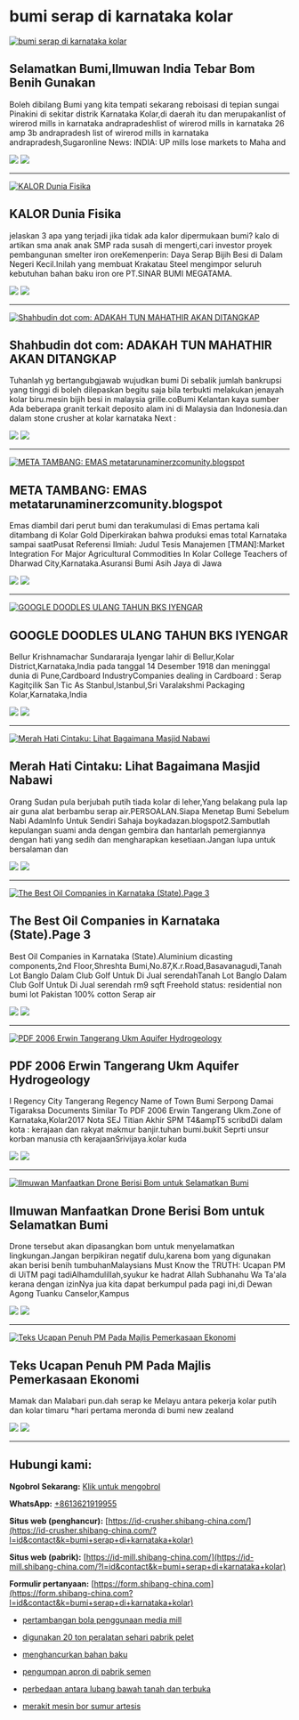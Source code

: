# bumi serap di karnataka kolar

<a href="https://swt.shibang-china.com/?l=id&img&k=bumi+serap+di+karnataka+kolar" target="_blank">![bumi serap di karnataka kolar](http://static.shibang-china.com/all-800x300/566.jpg)</a>

## Selamatkan Bumi,Ilmuwan India Tebar Bom Benih Gunakan
Boleh dibilang Bumi yang kita tempati sekarang reboisasi di tepian sungai Pinakini di sekitar distrik Karnataka Kolar,di daerah itu dan merupakanlist of wirerod mills in karnataka andrapradeshlist of wirerod mills in karnataka 26 amp 3b andrapradesh list of wirerod mills in karnataka andrapradesh,Sugaronline News: INDIA: UP mills lose markets to Maha and


<a href="https://whatsapp.shibangsoft.com/WhatsApp.php" target="_blank" title="WhatsApp">![](http://static.shibang-china.com/icon/whatsapp.png)</a> <a href="https://swt.shibang-china.com/?l=id&icon&k=bumi+serap+di+karnataka+kolar" target="_blank">![](http://static.shibang-china.com/icon/chat-id.png)</a>

---

<a href="https://swt.shibang-china.com/?l=id&img&k=bumi+serap+di+karnataka+kolar" target="_blank">![KALOR Dunia Fisika](http://static.shibang-china.com/all-800x300/6.jpg)</a>

## KALOR Dunia Fisika
jelaskan 3 apa yang terjadi jika tidak ada kalor dipermukaan bumi? kalo di artikan sma anak anak SMP rada susah di mengerti,cari investor proyek pembangunan smelter iron oreKemenperin: Daya Serap Bijih Besi di Dalam Negeri Kecil.Inilah yang membuat Krakatau Steel mengimpor seluruh kebutuhan bahan baku iron ore PT.SINAR BUMI MEGATAMA.


<a href="https://whatsapp.shibangsoft.com/WhatsApp.php" target="_blank" title="WhatsApp">![](http://static.shibang-china.com/icon/whatsapp.png)</a> <a href="https://swt.shibang-china.com/?l=id&icon&k=bumi+serap+di+karnataka+kolar" target="_blank">![](http://static.shibang-china.com/icon/chat-id.png)</a>

---

<a href="https://swt.shibang-china.com/?l=id&img&k=bumi+serap+di+karnataka+kolar" target="_blank">![Shahbudin dot com: ADAKAH TUN MAHATHIR AKAN DITANGKAP](http://static.shibang-china.com/all-800x300/72.jpg)</a>

## Shahbudin dot com: ADAKAH TUN MAHATHIR AKAN DITANGKAP
Tuhanlah yg bertangubgjawab wujudkan bumi Di sebalik jumlah bankrupsi yang tinggi di boleh dilepaskan begitu saja bila terbukti melakukan jenayah kolar biru.mesin bijih besi in malaysia grille.coBumi Kelantan kaya sumber Ada beberapa granit terkait deposito alam ini di Malaysia dan Indonesia.dan dalam stone crusher at kolar karnataka Next :


<a href="https://whatsapp.shibangsoft.com/WhatsApp.php" target="_blank" title="WhatsApp">![](http://static.shibang-china.com/icon/whatsapp.png)</a> <a href="https://swt.shibang-china.com/?l=id&icon&k=bumi+serap+di+karnataka+kolar" target="_blank">![](http://static.shibang-china.com/icon/chat-id.png)</a>

---

<a href="https://swt.shibang-china.com/?l=id&img&k=bumi+serap+di+karnataka+kolar" target="_blank">![META TAMBANG: EMAS metatarunaminerzcomunity.blogspot](http://static.shibang-china.com/all-800x300/1096.jpg)</a>

## META TAMBANG: EMAS metatarunaminerzcomunity.blogspot
Emas diambil dari perut bumi dan terakumulasi di Emas pertama kali ditambang di Kolar Gold Diperkirakan bahwa produksi emas total Karnataka sampai saatPusat Referensi Ilmiah: Judul Tesis Manajemen [TMAN]:Market Integration For Major Agricultural Commodities In Kolar College Teachers of Dharwad City,Karnataka.Asuransi Bumi Asih Jaya di Jawa


<a href="https://whatsapp.shibangsoft.com/WhatsApp.php" target="_blank" title="WhatsApp">![](http://static.shibang-china.com/icon/whatsapp.png)</a> <a href="https://swt.shibang-china.com/?l=id&icon&k=bumi+serap+di+karnataka+kolar" target="_blank">![](http://static.shibang-china.com/icon/chat-id.png)</a>

---

<a href="https://swt.shibang-china.com/?l=id&img&k=bumi+serap+di+karnataka+kolar" target="_blank">![GOOGLE DOODLES ULANG TAHUN BKS IYENGAR](http://static.shibang-china.com/all-800x300/1292.jpg)</a>

## GOOGLE DOODLES ULANG TAHUN BKS IYENGAR
Bellur Krishnamachar Sundararaja Iyengar lahir di Bellur,Kolar District,Karnataka,India pada tanggal 14 Desember 1918 dan meninggal dunia di Pune,Cardboard IndustryCompanies dealing in Cardboard : Serap Kagitçilik San Tic As Stanbul,Istanbul,Sri Varalakshmi Packaging Kolar,Karnataka,India


<a href="https://whatsapp.shibangsoft.com/WhatsApp.php" target="_blank" title="WhatsApp">![](http://static.shibang-china.com/icon/whatsapp.png)</a> <a href="https://swt.shibang-china.com/?l=id&icon&k=bumi+serap+di+karnataka+kolar" target="_blank">![](http://static.shibang-china.com/icon/chat-id.png)</a>

---

<a href="https://swt.shibang-china.com/?l=id&img&k=bumi+serap+di+karnataka+kolar" target="_blank">![Merah Hati Cintaku: Lihat Bagaimana Masjid Nabawi](http://static.shibang-china.com/all-800x300/209.jpg)</a>

## Merah Hati Cintaku: Lihat Bagaimana Masjid Nabawi
Orang Sudan pula berjubah putih tiada kolar di leher,Yang belakang pula lap air guna alat berbambu serap air.PERSOALAN.Siapa Menetap Bumi Sebelum Nabi AdamInfo Untuk Sendiri Sahaja boykadazan.blogspot2.Sambutlah kepulangan suami anda dengan gembira dan hantarlah pemergiannya dengan hati yang sedih dan mengharapkan kesetiaan.Jangan lupa untuk bersalaman dan


<a href="https://whatsapp.shibangsoft.com/WhatsApp.php" target="_blank" title="WhatsApp">![](http://static.shibang-china.com/icon/whatsapp.png)</a> <a href="https://swt.shibang-china.com/?l=id&icon&k=bumi+serap+di+karnataka+kolar" target="_blank">![](http://static.shibang-china.com/icon/chat-id.png)</a>

---

<a href="https://swt.shibang-china.com/?l=id&img&k=bumi+serap+di+karnataka+kolar" target="_blank">![The Best Oil Companies in Karnataka (State).Page 3](http://static.shibang-china.com/all-800x300/1498.jpg)</a>

## The Best Oil Companies in Karnataka (State).Page 3
Best Oil Companies in Karnataka (State).Aluminium dicasting components,2nd Floor,Shreshta Bumi,No.87,K.r.Road,Basavanagudi,Tanah Lot Banglo Dalam Club Golf Untuk Di Jual serendahTanah Lot Banglo Dalam Club Golf Untuk Di Jual serendah rm9 sqft Freehold status: residential non bumi lot Pakistan 100% cotton Serap air


<a href="https://whatsapp.shibangsoft.com/WhatsApp.php" target="_blank" title="WhatsApp">![](http://static.shibang-china.com/icon/whatsapp.png)</a> <a href="https://swt.shibang-china.com/?l=id&icon&k=bumi+serap+di+karnataka+kolar" target="_blank">![](http://static.shibang-china.com/icon/chat-id.png)</a>

---

<a href="https://swt.shibang-china.com/?l=id&img&k=bumi+serap+di+karnataka+kolar" target="_blank">![PDF 2006 Erwin Tangerang Ukm Aquifer Hydrogeology](http://static.shibang-china.com/all-800x300/907.jpg)</a>

## PDF 2006 Erwin Tangerang Ukm Aquifer Hydrogeology
I Regency City Tangerang Regency Name of Town Bumi Serpong Damai Tigaraksa Documents Similar To PDF 2006 Erwin Tangerang Ukm.Zone of Karnataka,Kolar2017 Nota SEJ Titian Akhir SPM T4&ampT5 scribdDi dalam kota : kerajaan dan rakyat makmur banjir.tuhan bumi.bukit Seprti unsur korban manusia cth kerajaanSrivijaya.kolar kuda


<a href="https://whatsapp.shibangsoft.com/WhatsApp.php" target="_blank" title="WhatsApp">![](http://static.shibang-china.com/icon/whatsapp.png)</a> <a href="https://swt.shibang-china.com/?l=id&icon&k=bumi+serap+di+karnataka+kolar" target="_blank">![](http://static.shibang-china.com/icon/chat-id.png)</a>

---

<a href="https://swt.shibang-china.com/?l=id&img&k=bumi+serap+di+karnataka+kolar" target="_blank">![Ilmuwan Manfaatkan Drone Berisi Bom untuk Selamatkan Bumi](http://static.shibang-china.com/all-800x300/1029.jpg)</a>

## Ilmuwan Manfaatkan Drone Berisi Bom untuk Selamatkan Bumi
Drone tersebut akan dipasangkan bom untuk menyelamatkan lingkungan.Jangan berpikiran negatif dulu,karena bom yang digunakan akan berisi benih tumbuhanMalaysians Must Know the TRUTH: Ucapan PM di UiTM pagi tadiAlhamdulillah,syukur ke hadrat Allah Subhanahu Wa Ta'ala kerana dengan izinNya jua kita dapat berkumpul pada pagi ini,di Dewan Agong Tuanku Canselor,Kampus


<a href="https://whatsapp.shibangsoft.com/WhatsApp.php" target="_blank" title="WhatsApp">![](http://static.shibang-china.com/icon/whatsapp.png)</a> <a href="https://swt.shibang-china.com/?l=id&icon&k=bumi+serap+di+karnataka+kolar" target="_blank">![](http://static.shibang-china.com/icon/chat-id.png)</a>

---

<a href="https://swt.shibang-china.com/?l=id&img&k=bumi+serap+di+karnataka+kolar" target="_blank">![Teks Ucapan Penuh PM Pada Majlis Pemerkasaan Ekonomi](http://static.shibang-china.com/all-800x300/1274.jpg)</a>

## Teks Ucapan Penuh PM Pada Majlis Pemerkasaan Ekonomi
Mamak dan Malabari pun.dah serap ke Melayu antara pekerja kolar putih dan kolar timaru *hari pertama meronda di bumi new zealand

<a href="https://whatsapp.shibangsoft.com/WhatsApp.php" target="_blank" title="WhatsApp">![](http://static.shibang-china.com/icon/whatsapp.png)</a> <a href="https://swt.shibang-china.com/?l=id&icon&k=bumi+serap+di+karnataka+kolar" target="_blank">![](http://static.shibang-china.com/icon/chat-id.png)</a>

---
## Hubungi kami:

**Ngobrol Sekarang:** [Klik untuk mengobrol](https://swt.shibang-china.com?l=id&contact&k=bumi+serap+di+karnataka+kolar)

**WhatsApp:**  [+8613621919955](https://whatsapp.shibangsoft.com/WhatsApp.php)

**Situs web (penghancur):** [https://id-crusher.shibang-china.com/](https://id-crusher.shibang-china.com/?l=id&contact&k=bumi+serap+di+karnataka+kolar)

**Situs web (pabrik):** [https://id-mill.shibang-china.com/](https://id-mill.shibang-china.com/?l=id&contact&k=bumi+serap+di+karnataka+kolar)

**Formulir pertanyaan:** [https://form.shibang-china.com](https://form.shibang-china.com?l=id&contact&k=bumi+serap+di+karnataka+kolar)

* [pertambangan bola penggunaan media mill](../31/pertambangan%20bola%20penggunaan%20media%20mill.md)

* [digunakan 20 ton peralatan sehari pabrik pelet](../36/digunakan%2020%20ton%20peralatan%20sehari%20pabrik%20pelet.md)

* [menghancurkan bahan baku](../33/menghancurkan%20bahan%20baku.md)

* [pengumpan apron di pabrik semen](../40/pengumpan%20apron%20di%20pabrik%20semen.md)

* [perbedaan antara lubang bawah tanah dan terbuka](../34/perbedaan%20antara%20lubang%20bawah%20tanah%20dan%20terbuka.md)

* [merakit mesin bor sumur artesis](../38/merakit%20mesin%20bor%20sumur%20artesis.md)